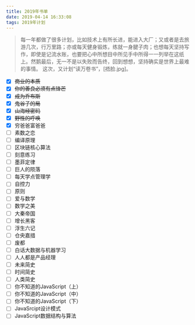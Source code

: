 ```yaml
---
title: 2019年书单
date: 2019-04-14 16:33:08
tags: 2019年计划
---
```


> 每一年都做了很多计划，比如技术上有所长进，能进入大厂；又或者是去旅游几次，行万里路；亦或每天健身锻炼，练就一身腱子肉；也想每天坚持写作，即使是记流水账，也要把心中所想目中所见手中所得一一列举在这纸上。然鹅最后，无一不是以失败而告终，回到想想，坚持确实是世界上最难的事情。
这次，又计划“读万卷书”，[捂脸.jpg]。

- [x] ~~商业的本质~~
- [x] ~~你的善良必须有点锋芒~~
- [x] ~~成为乔布斯~~
- [x] ~~鬼谷子的局~~
- [x] ~~山海经密码~~
- [x] ~~野性的呼唤~~
- [x] 穷爸爸富爸爸
- [ ] 素数之恋
- [ ] 编译原理
- [ ] 区块链核心算法
- [ ] 刻意练习
- [ ] 墨菲定律
- [ ] 巨人的陨落
- [ ] 每天学点管理学
- [ ] 自控力
- [ ] 原则
- [ ] 爱与数学
- [ ] 数学之美
- [ ] 大秦帝国
- [ ] 增长黑客
- [ ] 浮生六记
- [ ] 仓央嘉措
- [ ] 废都
- [ ] 白话大数据与机器学习
- [ ] 人人都是产品经理
- [ ] 未来简史
- [ ] 时间简史
- [ ] 人类简史
- [ ] 你不知道的JavaScript（上）
- [ ] 你不知道的JavaScript（中）
- [ ] 你不知道的JavaScript（下）
- [ ] JavaSrcipt设计模式
- [ ] JavaScript数据结构与算法
